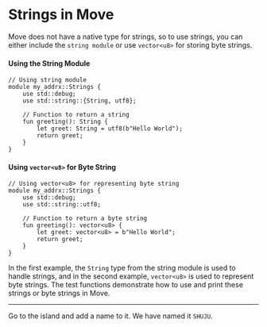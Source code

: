 # Strings in Move

Move does not have a native type for strings, so to use strings, you can either include the `string module` or use `vector<u8>` for storing byte strings.

#### Using the String Module

```
// Using string module
module my_addrx::Strings {
    use std::debug;
    use std::string::{String, utf8};
    
    // Function to return a string
    fun greeting(): String {
        let greet: String = utf8(b"Hello World");
        return greet;
    }
}
```

#### Using `vector<u8>` for Byte String

```
// Using vector<u8> for representing byte string
module my_addrx::Strings {
    use std::debug;
    use std::string::utf8;
    
    // Function to return a byte string
    fun greeting(): vector<u8> {
        let greet: vector<u8> = b"Hello World"; 
        return greet;
    }
}
```

In the first example, the `String` type from the string module is used to handle strings, and in the second example, `vector<u8>` is used to represent byte strings. The test functions demonstrate how to use and print these strings or byte strings in Move.

---
Go to the island and add a name to it. We have named it `SHUJU`.